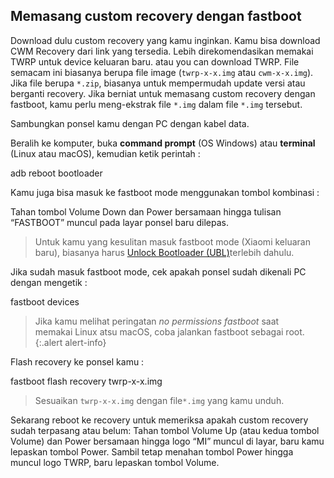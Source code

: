 ## Memasang custom recovery dengan fastboot

Download dulu custom recovery yang kamu inginkan. Kamu bisa download CWM Recovery dari link yang tersedia. Lebih direkomendasikan memakai TWRP untuk device keluaran baru. atau you can download TWRP. File semacam ini biasanya berupa file image (`twrp-x-x.img` atau `cwm-x-x.img`). Jika file berupa `*.zip`, biasanya untuk mempermudah update versi atau berganti recovery. Jika berniat untuk memasang custom recovery dengan fastboot, kamu perlu meng-ekstrak file `*.img` dalam file `*.img` tersebut.

Sambungkan ponsel kamu dengan PC dengan kabel data.

Beralih ke komputer, buka **command prompt** (OS Windows) atau **terminal** (Linux atau macOS), kemudian ketik perintah :

   adb reboot bootloader 

Kamu juga bisa masuk ke fastboot mode menggunakan tombol kombinasi :

Tahan tombol Volume Down dan Power bersamaan hingga tulisan “FASTBOOT” muncul pada layar ponsel baru dilepas.

> Untuk kamu yang kesulitan masuk fastboot mode (Xiaomi keluaran baru), biasanya harus [Unlock Bootloader (UBL)](https://mi.knoacc.org/carane-unlock-bootloader-hape-xiaomi)terlebih dahulu.

Jika sudah masuk fastboot mode, cek apakah ponsel sudah dikenali PC dengan mengetik :

   fastboot devices 

> Jika kamu melihat peringatan _no permissions fastboot_ saat memakai Linux atsu macOS, coba jalankan fastboot sebagai root.{:.alert alert-info}

Flash recovery ke ponsel kamu :

   fastboot flash recovery twrp-x-x.img

> Sesuaikan `twrp-x-x.img` dengan file`*.img` yang kamu unduh.

Sekarang reboot ke recovery untuk memeriksa apakah custom recovery sudah terpasang atau belum: Tahan tombol Volume Up (atau kedua tombol Volume) dan Power bersamaan hingga logo “MI” muncul di layar, baru kamu lepaskan tombol Power. Sambil tetap menahan tombol Power hingga muncul logo TWRP, baru lepaskan tombol Volume.